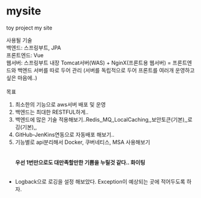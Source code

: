 # mysite
toy project my site

사용될 기술<br>
백엔드: 스프링부트, JPA<br>
프론트엔드: Vue<br>
웹서버: 스프링부트 내장 Tomcat서버(WAS) + NginX(프론트용 웹서버) = 프론트엔드와 백엔드 서버를 따로 두어 관리 (서버를 독립적으로 두어 프론트를 여러개 운영하고 싶은 마음에..)
<br><br>
목표<br>
1. 최소한의 기능으로 aws서버 배포 및 운영<br>
2. 백엔드는 최대한 RESTFUL하게..<br>
3. 백엔드에 많은 기술 적용해보기..Redis,,MQ,,LocalCaching,,보안토큰(기본),,로깅(기본),,<br>
4. GitHub-JenKins연동으로 자동배포 해보기..<br>
5. 기능별로 api분리해서 Docker, 쿠버네티스, MSA 사용해보기<br>
<br><br>
<b>우선 1번만으로도 대만족할만한 기쁨을 누릴것 같다.. 화이팅</b>
<br><br>
- Logback으로 로깅을 설정 해보았다. Exception이 예상되는 곳에 적어두도록 하자.
